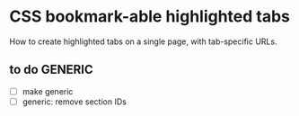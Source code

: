 # CSS bookmark-able highlighted tabs

How to create highlighted tabs on a single page, with tab-specific URLs.

## to do GENERIC

- [ ] make generic
- [ ] generic: remove section IDs

